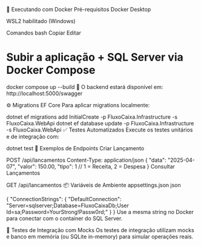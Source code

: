 🚀 Executando com Docker
Pré-requisitos
Docker Desktop

WSL2 habilitado (Windows)

Comandos
bash
Copiar
Editar
# Subir a aplicação + SQL Server via Docker Compose
docker compose up --build
🔧 O backend estará disponível em: http://localhost:5000/swagger

⚙️ Migrations EF Core
Para aplicar migrations localmente:

dotnet ef migrations add InitialCreate -p FluxoCaixa.Infrastructure -s FluxoCaixa.WebApi
dotnet ef database update -p FluxoCaixa.Infrastructure -s FluxoCaixa.WebApi
✅ Testes Automatizados
Execute os testes unitários e de integração com:

dotnet test
🧪 Exemplos de Endpoints
Criar Lançamento

POST /api/lancamentos
Content-Type: application/json
{
  "data": "2025-04-07",
  "valor": 150.00,
  "tipo": 1 // 1 = Receita, 2 = Despesa
}
Consultar Lançamentos

GET /api/lancamentos
📦 Variáveis de Ambiente
appsettings.json
json

{
  "ConnectionStrings": {
    "DefaultConnection": "Server=sqlserver;Database=FluxoCaixaDb;User Id=sa;Password=YourStrong!Passw0rd;"
  }
}
Use a mesma string no Docker para conectar com o container do SQL Server.

🧪 Testes de Integração com Mocks
Os testes de integração utilizam mocks e banco em memória (ou SQLite in-memory) para simular operações reais.

